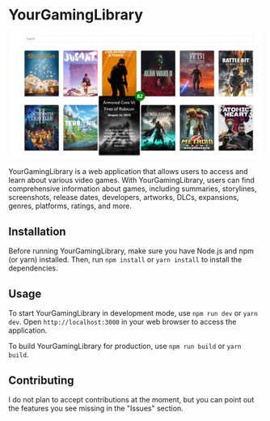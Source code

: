 # YourGamingLibrary

![YourGamingLibrary Preview](https://raw.githubusercontent.com/akinpinkman/YourGamingLibrary/main/Screenshot%202024-02-21%20011712.png)

YourGamingLibrary is a web application that allows users to access and learn about various video games. With YourGamingLibrary, users can find comprehensive information about games, including summaries, storylines, screenshots, release dates, developers, artworks, DLCs, expansions, genres, platforms, ratings, and more.

## Installation

Before running YourGamingLibrary, make sure you have Node.js and npm (or yarn) installed. Then, run `npm install` or `yarn install` to install the dependencies.

## Usage

To start YourGamingLibrary in development mode, use `npm run dev` or `yarn dev`. Open `http://localhost:3000` in your web browser to access the application.

To build YourGamingLibrary for production, use `npm run build` or `yarn build`.

## Contributing

I do not plan to accept contributions at the moment, but you can point out the features you see missing in the "Issues" section.
